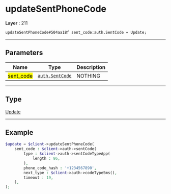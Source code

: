 # updateSentPhoneCode

**Layer** : 211

```tl
updateSentPhoneCode#504aa18f sent_code:auth.SentCode = Update;
```

---

## Parameters

| Name | Type | Description |
| :---: | :---: | :--- |
| <mark>sent_code</mark> | [`auth.SentCode`](type/auth.SentCode) | NOTHING |

---

## Type

[Update](type/Update)

---

## Example

```php
$update = $client->updateSentPhoneCode(
	sent_code : $client->auth->sentCode(
		type : $client->auth->sentCodeTypeApp(
			length : 86,
		),
		phone_code_hash : '+1234567890',
		next_type : $client->auth->codeTypeSms(),
		timeout : 19,
	),
);
```